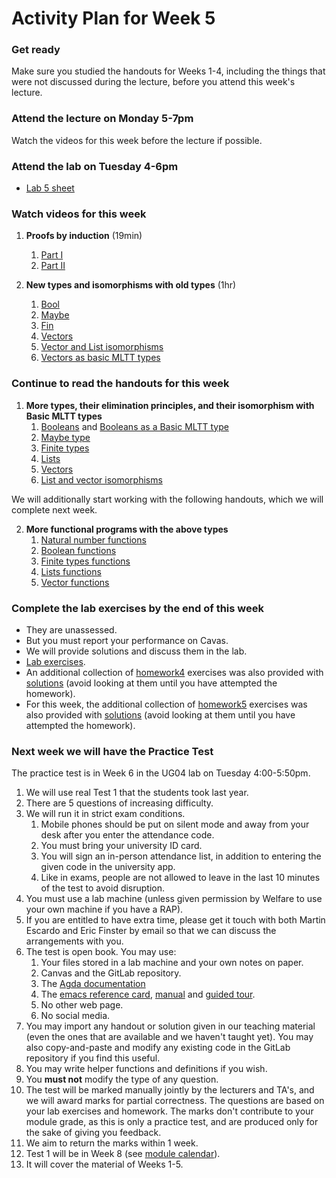 # Activity Plan for Week 5

### Get ready

Make sure you studied the handouts for Weeks 1-4, including the things that were not discussed during the lecture, before you attend this week's lecture.

### Attend the lecture on Monday 5-7pm

Watch the videos for this week before the lecture if possible.

### Attend the lab on Tuesday 4-6pm

 * [Lab 5 sheet](/files/LectureNotes/files/exercises/lab5.lagda.md)

### Watch videos for this week

  1. **Proofs by induction** (19min)
     1. [Part I](https://bham.cloud.panopto.eu/Panopto/Pages/Viewer.aspx?id=e40aa587-b757-4ce9-a3e9-af9e010664eb)
     1. [Part II](https://bham.cloud.panopto.eu/Panopto/Pages/Viewer.aspx?id=54e0d7a1-5291-4cb2-a715-af9e01065f00)

  1. **New types and isomorphisms with old types** (1hr)
     1. [Bool](https://bham.cloud.panopto.eu/Panopto/Pages/Viewer.aspx?id=c32d892a-2c2d-4e47-b359-af9e01065f75)
     1. [Maybe](https://bham.cloud.panopto.eu/Panopto/Pages/Viewer.aspx?id=ad6bfec4-dc20-4560-bb8d-af9e010665b7)
     1. [Fin](https://bham.cloud.panopto.eu/Panopto/Pages/Viewer.aspx?id=36d8b376-060b-4dda-8a4a-af9e01065fa6)
     1. [Vectors](https://bham.cloud.panopto.eu/Panopto/Pages/Viewer.aspx?id=19cb150d-0634-4414-80d2-af9e010665dc)
     1. [Vector and List isomorphisms](https://bham.cloud.panopto.eu/Panopto/Pages/Viewer.aspx?id=89cf2f33-bb84-4305-882b-af9e01066595)
     1. [Vectors as basic MLTT types](https://bham.cloud.panopto.eu/Panopto/Pages/Viewer.aspx?id=16625f68-c28c-46d5-8483-af9e01065fce)

### Continue to read the handouts for this week

  1. **More types, their elimination principles, and their isomorphism with Basic MLTT types**
     1. [Booleans](/files/LectureNotes/files/Bool.lagda.md) and [Booleans as a Basic MLTT type](files/Bool-functions.lagda.md)
     1. [Maybe type](/files/LectureNotes/files/Maybe.lagda.md)
     1. [Finite types](/files/LectureNotes/files/Fin.lagda.md)
     1. [Lists](/files/LectureNotes/files/List.lagda.md)
     1. [Vectors](/files/LectureNotes/files/Vector.lagda.md)
     1. [List and vector isomorphisms](/files/LectureNotes/files/vector-and-list-isomorphisms.lagda.md)

We will additionally start working with the following handouts, which we will complete next week.

  2. **More functional programs with the above types**
     1. [Natural number functions](/files/LectureNotes/files/natural-numbers-functions.lagda.md)
     1. [Boolean functions](/files/LectureNotes/files/Bool-functions.lagda.md)
     1. [Finite types functions](/files/LectureNotes/files/Fin-functions.lagda.md)
     1. [Lists functions](/files/LectureNotes/files/List-functions.lagda.md)
     1. [Vector functions](/files/LectureNotes/files/Vector-functions.lagda.md)

### Complete the lab exercises by the end of this week

 * They are unassessed.
 * But you must report your performance on Cavas.
 * We will provide solutions and discuss them in the lab.
 * [Lab exercises](/files/LectureNotes/files/exercises/lab5.lagda.md).
 * An additional collection of [homework4](/files/LectureNotes/files/exercises/homework4.lagda.md) exercises was also provided with [solutions](/files/LectureNotes/files/exercises/homework4-solutions.lagda.md) (avoid looking at them until you have attempted the homework).
 * For this week, the additional collection of [homework5](/files/LectureNotes/files/exercises/homework5.lagda.md) exercises was also provided with [solutions](/files/LectureNotes/files/exercises/homework5-solutions.lagda.md) (avoid looking at them until you have attempted the homework).

### Next week we will have the Practice Test

The practice test is in Week 6 in the UG04 lab on Tuesday 4:00-5:50pm.

  1. We will use real Test 1 that the students took last year.
  1. There are 5 questions of increasing difficulty.
  1. We will run it in strict exam conditions.
     1. Mobile phones should be put on silent mode and away from your desk after you enter the attendance code.
     1. You must bring your university ID card.
     1. You will sign an in-person attendance list, in addition to entering the given code in the university app.
     1. Like in exams, people are not allowed to leave in the last 10 minutes of the test to avoid disruption.
  1. You must use a lab machine (unless given permission by Welfare to use your own machine if you have a RAP).
  1. If you are entitled to have extra time, please get it touch with both Martin Escardo and Eric Finster by email so that we can discuss the arrangements with you.
  1. The test is open book. You may use:
     1. Your files stored in a lab machine and your own notes on paper.
     1. Canvas and the GitLab repository.
     1. The [Agda documentation](https://agda.readthedocs.io/en/latest/)
     1. The [emacs reference card](https://www.gnu.org/software/emacs/refcards/pdf/refcard.pdf), [manual](https://www.gnu.org/software/emacs/manual/html_node/emacs/index.html) and [guided tour](https://www.gnu.org/software/emacs/tour/index.html).
     1. No other web page.
     1. No social media.
  1. You may import any handout or solution given in our teaching material (even the ones that are available and we haven't taught yet). You may also copy-and-paste and modify any existing code in the GitLab repository if you find this useful.
  1. You may write helper functions and definitions if you wish.
  1. You **must not** modify the type of any question.
  1. The test will be marked manually jointly by the lecturers and TA's, and we will award marks for partial correctness. The questions are based on your lab exercises and homework. The marks don't contribute to your module grade, as this is only a practice test, and are produced only for the sake of giving you feedback.
  1. We aim to return the marks within 1 week.
  1. Test 1 will be in Week 8 (see [module calendar](files/Resources/calendar.md)).
  1. It will cover the material of Weeks 1-5.
